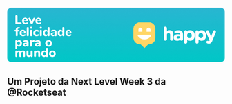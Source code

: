 <p align="center">
  <img alt="Happy – Leve felicidade para o mundo!" src="https://github.com/arilsonb/happy-nlw/blob/main/.github/Happy_Banner.jpg?raw=true">
</p>

## Um Projeto da Next Level Week 3 da @Rocketseat